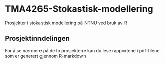 # TMA4265-Stokastisk-modellering
Prosjekter i stokastisk modellering på NTNU ved bruk av R

## Prosjektinndelingen
For å se nærmere på de to prosjektene kan du lese rapportene i pdf-filene som er generert gjennom R-markdown
